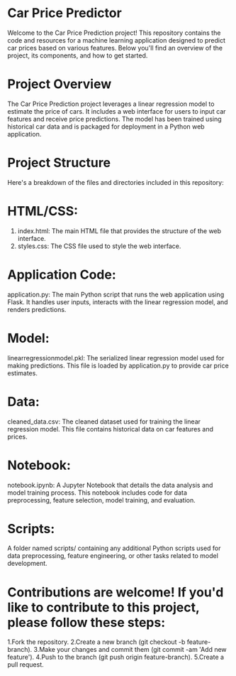 # Car Price Predictor
Welcome to the Car Price Prediction project! This repository contains the code and resources for a machine learning application designed to predict car prices based on various features. Below you'll find an overview of the project, its components, and how to get started.

# Project Overview
The Car Price Prediction project leverages a linear regression model to estimate the price of cars. It includes a web interface for users to input car features and receive price predictions. The model has been trained using historical car data and is packaged for deployment in a Python web application.

# Project Structure
Here's a breakdown of the files and directories included in this repository:

# HTML/CSS:

1. index.html: The main HTML file that provides the structure of the web interface.
2. styles.css: The CSS file used to style the web interface.

# Application Code: 
application.py: The main Python script that runs the web application using Flask. It handles user inputs, interacts with the linear regression model, and renders predictions.

# Model:
linearregressionmodel.pkl: The serialized linear regression model used for making predictions. This file is loaded by application.py to provide car price estimates.

# Data:
cleaned_data.csv: The cleaned dataset used for training the linear regression model. This file contains historical data on car features and prices.

# Notebook:
notebook.ipynb: A Jupyter Notebook that details the data analysis and model training process. This notebook includes code for data preprocessing, feature selection, model training, and evaluation.

# Scripts:
A folder named scripts/ containing any additional Python scripts used for data preprocessing, feature engineering, or other tasks related to model development.

# Contributions are welcome! If you'd like to contribute to this project, please follow these steps:

1.Fork the repository.
2.Create a new branch (git checkout -b feature-branch).
3.Make your changes and commit them (git commit -am 'Add new feature').
4.Push to the branch (git push origin feature-branch).
5.Create a pull request.
